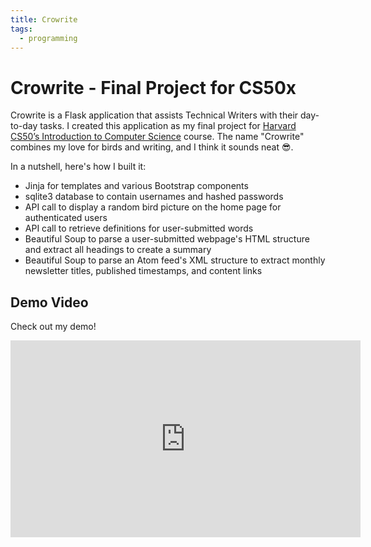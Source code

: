```yaml
---
title: Crowrite
tags:
  - programming
---
```


# Crowrite - Final Project for CS50x

Crowrite is a Flask application that assists Technical Writers with their day-to-day tasks. I created this application as my final project for [Harvard CS50’s Introduction to Computer Science](https://pll.harvard.edu/course/cs50-introduction-computer-science) course. The name "Crowrite" combines my love for birds and writing, and I think it sounds neat 😎.

In a nutshell, here's how I built it:

- Jinja for templates and various Bootstrap components
- sqlite3 database to contain usernames and hashed passwords
- API call to display a random bird picture on the home page for authenticated users
- API call to retrieve definitions for user-submitted words
- Beautiful Soup to parse a user-submitted webpage's HTML structure and extract all headings to create a summary
- Beautiful Soup to parse an Atom feed's XML structure to extract monthly newsletter titles, published timestamps, and content links

## Demo Video

Check out my demo!

<iframe width="560" height="315" src="https://www.youtube.com/embed/wfyjqnPiO9M?si=WISCBImHVlIrWKfp" title="YouTube video player" frameborder="0" allow="accelerometer; autoplay; clipboard-write; encrypted-media; gyroscope; picture-in-picture; web-share" referrerpolicy="strict-origin-when-cross-origin" allowfullscreen></iframe>

